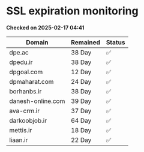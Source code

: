 # SSL expiration monitoring

**Checked on 2025-02-17 04:41**

| Domain | Remained | Status       |
|--------|----------|--------------|
| dpe.ac     | 38 Day   | ✅ |
| dpedu.ir     | 38 Day   | ✅ |
| dpgoal.com     | 12 Day   | ✅ |
| dpmaharat.com     | 24 Day   | ✅ |
| borhanbs.ir     | 38 Day   | ✅ |
| danesh-online.com     | 39 Day   | ✅ |
| ava-crm.ir     | 37 Day   | ✅ |
| darkoobjob.ir     | 64 Day   | ✅ |
| mettis.ir     | 18 Day   | ✅ |
| liaan.ir     | 22 Day   | ✅ |

